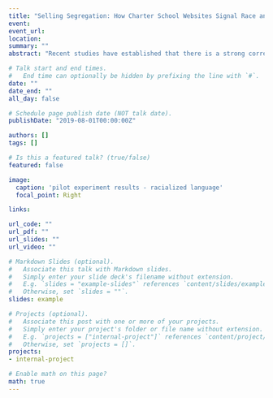 ```yaml
---
title: "Selling Segregation: How Charter School Websites Signal Race and Class--and Parents Listen, joint with Nick Camp and Jae Yeon Kim"
event:
event_url:
location:
summary: ""
abstract: "Recent studies have established that there is a strong correlation between charter schools and school segregation. We identify linguistic and psychological mechanisms that tie them together. We scraped mission statements from 5,334 charter school websites across the United States. Computational text analysis of these mission statements describes that the languages used in these schools significantly vary by race (white/black) and poverty. Online experiments support the theory that racially coded linguistic cues influence how viewers perceive racial demographics and valuations of different schools. The findings have implications for educational inequality in general and school segregation in particular. The methods we use also illustrate how the combination of natural language processing and online experiments strengthens both internal and external validity."

# Talk start and end times.
#   End time can optionally be hidden by prefixing the line with `#`.
date: ""
date_end: ""
all_day: false

# Schedule page publish date (NOT talk date).
publishDate: "2019-08-01T00:00:00Z"

authors: []
tags: []

# Is this a featured talk? (true/false)
featured: false

image:
  caption: 'pilot experiment results - racialized language'
  focal_point: Right

links:

url_code: ""
url_pdf: ""
url_slides: ""
url_video: ""

# Markdown Slides (optional).
#   Associate this talk with Markdown slides.
#   Simply enter your slide deck's filename without extension.
#   E.g. `slides = "example-slides"` references `content/slides/example-slides.md`.
#   Otherwise, set `slides = ""`.
slides: example

# Projects (optional).
#   Associate this post with one or more of your projects.
#   Simply enter your project's folder or file name without extension.
#   E.g. `projects = ["internal-project"]` references `content/project/deep-learning/index.md`.
#   Otherwise, set `projects = []`.
projects:
- internal-project

# Enable math on this page?
math: true
---
```

